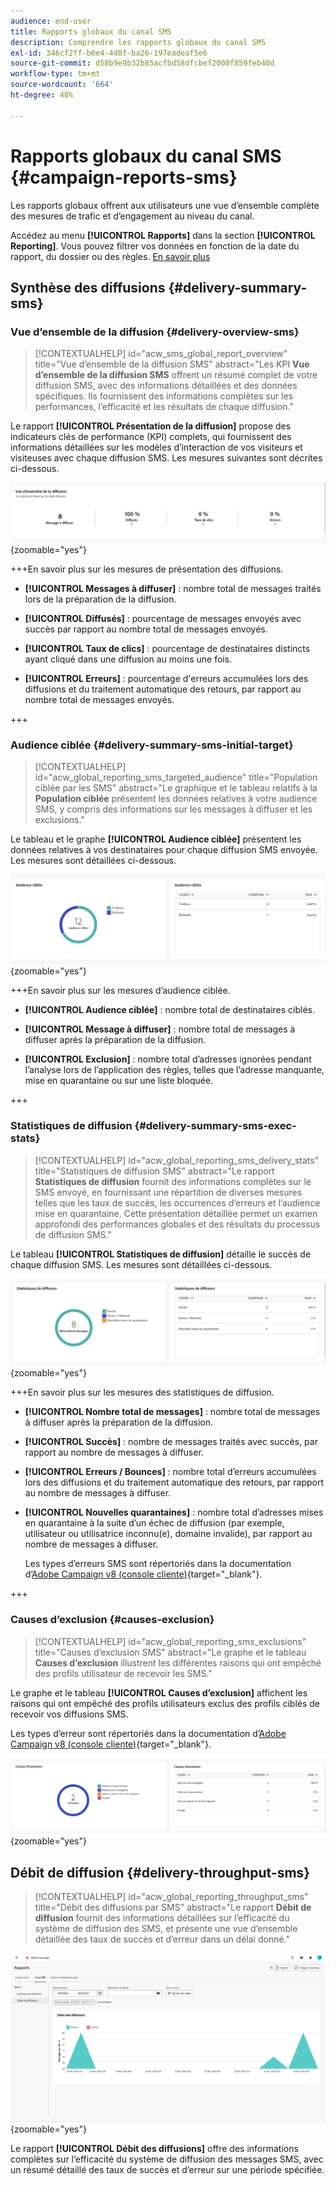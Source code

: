 ```yaml
---
audience: end-user
title: Rapports globaux du canal SMS
description: Comprendre les rapports globaux du canal SMS
exl-id: 346cf2ff-b6e4-4d8f-ba26-197eadeaf5e6
source-git-commit: d58b9e9b32b85acfbd58dfcbef2000f859feb40d
workflow-type: tm+mt
source-wordcount: '664'
ht-degree: 48%

---
```


# Rapports globaux du canal SMS {#campaign-reports-sms}

Les rapports globaux offrent aux utilisateurs une vue d’ensemble complète des mesures de trafic et d’engagement au niveau du canal.

Accédez au menu **[!UICONTROL Rapports]** dans la section **[!UICONTROL Reporting]**. Vous pouvez filtrer vos données en fonction de la date du rapport, du dossier ou des règles. [En savoir plus](global-reports.md)

## Synthèse des diffusions {#delivery-summary-sms}

### Vue d’ensemble de la diffusion {#delivery-overview-sms}

>[!CONTEXTUALHELP]
>id="acw_sms_global_report_overview"
>title="Vue d’ensemble de la diffusion SMS"
>abstract="Les KPI **Vue d’ensemble de la diffusion SMS** offrent un résumé complet de votre diffusion SMS, avec des informations détaillées et des données spécifiques. Ils fournissent des informations complètes sur les performances, l’efficacité et les résultats de chaque diffusion."

Le rapport **[!UICONTROL Présentation de la diffusion]** propose des indicateurs clés de performance (KPI) complets, qui fournissent des informations détaillées sur les modèles d’interaction de vos visiteurs et visiteuses avec chaque diffusion SMS. Les mesures suivantes sont décrites ci-dessous.

![Capture d’écran du rapport Présentation de la diffusion , présentant les indicateurs clés de performance pour la diffusion par SMS.](assets/global_report_sms_delivery_overview.png){zoomable="yes"}

+++En savoir plus sur les mesures de présentation des diffusions.

* **[!UICONTROL Messages à diffuser]** : nombre total de messages traités lors de la préparation de la diffusion.

* **[!UICONTROL Diffusés]** : pourcentage de messages envoyés avec succès par rapport au nombre total de messages envoyés.

* **[!UICONTROL Taux de clics]** : pourcentage de destinataires distincts ayant cliqué dans une diffusion au moins une fois.

* **[!UICONTROL Erreurs]** : pourcentage d&#39;erreurs accumulées lors des diffusions et du traitement automatique des retours, par rapport au nombre total de messages envoyés.

+++

### Audience ciblée {#delivery-summary-sms-initial-target}

>[!CONTEXTUALHELP]
>id="acw_global_reporting_sms_targeted_audience"
>title="Population ciblée par les SMS"
>abstract="Le graphique et le tableau relatifs à la **Population ciblée** présentent les données relatives à votre audience SMS, y compris des informations sur les messages à diffuser et les exclusions."

Le tableau et le graphe **[!UICONTROL Audience ciblée]** présentent les données relatives à vos destinataires pour chaque diffusion SMS envoyée. Les mesures sont détaillées ci-dessous.

![Capture d’écran du rapport Audience ciblée, présentant les données sur les destinataires et les exclusions pour les diffusions SMS.](assets/global_report_sms_targeted_audience.png){zoomable="yes"}

+++En savoir plus sur les mesures d’audience ciblée.

* **[!UICONTROL Audience ciblée]** : nombre total de destinataires ciblés.

* **[!UICONTROL Message à diffuser]** : nombre total de messages à diffuser après la préparation de la diffusion.

* **[!UICONTROL Exclusion]** : nombre total d’adresses ignorées pendant l’analyse lors de l’application des règles, telles que l’adresse manquante, mise en quarantaine ou sur une liste bloquée.

+++

### Statistiques de diffusion {#delivery-summary-sms-exec-stats}

>[!CONTEXTUALHELP]
>id="acw_global_reporting_sms_delivery_stats"
>title="Statistiques de diffusion SMS"
>abstract="Le rapport **Statistiques de diffusion** fournit des informations complètes sur le SMS envoyé, en fournissant une répartition de diverses mesures telles que les taux de succès, les occurrences d’erreurs et l’audience mise en quarantaine. Cette présentation détaillée permet un examen approfondi des performances globales et des résultats du processus de diffusion SMS."

Le tableau **[!UICONTROL Statistiques de diffusion]** détaille le succès de chaque diffusion SMS. Les mesures sont détaillées ci-dessous.

![Capture d’écran du rapport Statistiques de diffusion, présentant les taux de succès, les erreurs et les quarantaines des diffusions SMS.](assets/global_report_sms_delivery_statistics.png){zoomable="yes"}

+++En savoir plus sur les mesures des statistiques de diffusion.

* **[!UICONTROL Nombre total de messages]** : nombre total de messages à diffuser après la préparation de la diffusion.

* **[!UICONTROL Succès]** : nombre de messages traités avec succès, par rapport au nombre de messages à diffuser.

* **[!UICONTROL Erreurs / Bounces]** : nombre total d’erreurs accumulées lors des diffusions et du traitement automatique des retours, par rapport au nombre de messages à diffuser.

* **[!UICONTROL Nouvelles quarantaines]** : nombre total d’adresses mises en quarantaine à la suite d’un échec de diffusion (par exemple, utilisateur ou utilisatrice inconnu(e), domaine invalide), par rapport au nombre de messages à diffuser.

  Les types d’erreurs SMS sont répertoriés dans la documentation d’[Adobe Campaign v8 (console cliente)](https://experienceleague.adobe.com/docs/campaign/campaign-v8/send/failures/delivery-failures.html?lang=fr#sms-quarantines){target="_blank"}.

+++

### Causes d’exclusion {#causes-exclusion}

>[!CONTEXTUALHELP]
>id="acw_global_reporting_sms_exclusions"
>title="Causes d’exclusion SMS"
>abstract="Le graphe et le tableau **Causes d’exclusion** illustrent les différentes raisons qui ont empêché des profils utilisateur de recevoir les SMS."

Le graphe et le tableau **[!UICONTROL Causes d’exclusion]** affichent les raisons qui ont empêché des profils utilisateurs exclus des profils ciblés de recevoir vos diffusions SMS.

Les types d’erreur sont répertoriés dans la documentation d’[Adobe Campaign v8 (console cliente)](https://experienceleague.adobe.com/docs/campaign/campaign-v8/send/failures/delivery-failures.html?lang=fr#email-error-types){target="_blank"}.

![Capture d’écran du rapport Causes d’exclusion, présentant les raisons des exclusions de diffusion SMS.](assets/global_report_sms_causes_exclusion.png){zoomable="yes"}

## Débit de diffusion {#delivery-throughput-sms}

>[!CONTEXTUALHELP]
>id="acw_global_reporting_throughput_sms"
>title="Débit des diffusions par SMS"
>abstract="Le rapport **Débit de diffusion** fournit des informations détaillées sur l’efficacité du système de diffusion des SMS, et présente une vue d’ensemble détaillée des taux de succès et d’erreur dans un délai donné."

![Capture d’écran du rapport Débit des diffusions, affichant les taux de succès et d’erreur pour les diffusions SMS au fil du temps.](assets/global_report_sms_delivery_throughput.png){zoomable="yes"}

Le rapport **[!UICONTROL Débit des diffusions]** offre des informations complètes sur l’efficacité du système de diffusion des messages SMS, avec un résumé détaillé des taux de succès et d’erreur sur une période spécifiée.
